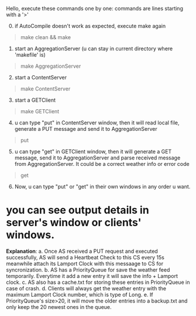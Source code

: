Hello,
execute these commands one by one:
commands are lines starting with a '>'

0. if AutoCompile doesn't work as expected, execute make again
> make clean && make

1. start an AggregationServer (u can stay in current directory where 'makefile' is)
> make AggregationServer

2. start a ContentServer
> make ContentServer

3. start a GETClient
> make GETClient

4. u can type "put" in ContentServer window, then it will read local file, generate a PUT message and send it to AggregationServer
> put

5. u can type "get" in GETClient window, then it will generate a GET message, send it to AggregationServer and parse received message from AggregationServer. It could be a correct weather info or error code
> get

6. Now, u can type "put" or "get" in their own windows in any order u want.
# you can see output details in server's window or clients' windows.

**Explanation**:
   a. Once AS received a PUT request and executed successfully, AS will send a Heartbeat Check to this CS every 15s
   meanwhile attach its Lamport Clock with this messaage to CS for syncronization.
   b. AS has a PriorityQueue for save the weather feed temporarily. Everytime it add a new entry it will save the info +
   Lamport clock.
   c. AS also has a cache.txt for storing these entries in PriorityQueue in case of crash.
   d. Clients will always get the weather entry with the maximum Lamport Clock number, which is type of Long.
   e. If PriorityQueue's size>20, it will move the older entries into a backup.txt and only keep the 20 newest ones in
   the queue.